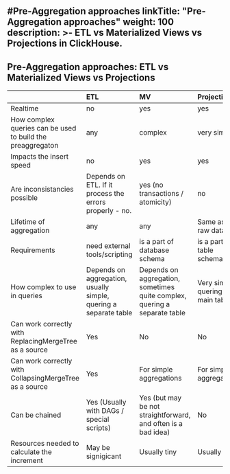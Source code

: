 #Pre-Aggregation approaches
linkTitle: "Pre-Aggregation approaches"
weight: 100
description: >-
      ETL vs Materialized Views vs Projections in ClickHouse.
---

## Pre-Aggregation approaches: ETL vs Materialized Views vs Projections


|  | ETL | MV | Projections | 
|:-|:-|:-|:-|
| Realtime | no | yes | yes |
| How complex queries can be used to build the preaggregaton | any | complex | very simple |
| Impacts the insert speed | no | yes | yes |
| Are inconsistancies possible | Depends on ETL. If it process the errors properly - no. | yes (no transactions / atomicity) | no |
| Lifetime of aggregation | any | any | Same as the raw data |
| Requirements | need external tools/scripting | is a part of database schema | is a part of table schema |
| How complex to use in queries | Depends on aggregation, usually simple, quering a separate table | Depends on aggregation, sometimes quite complex, quering a separate table | Very simple, quering the main table |
| Can work correctly with ReplacingMergeTree as a source | Yes | No | No |
| Can work correctly with CollapsingMergeTree as a source | Yes | For simple aggregations | For simple aggregations |
| Can be chained | Yes (Usually with DAGs / special scripts) | Yes (but may be not straightforward, and often is a bad idea) | No |
| Resources needed to calculate the increment | May be signigicant | Usually tiny | Usually tiny |
